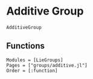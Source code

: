 # Additive Group

```@docs
AdditiveGroup
```

## Functions

```@autodocs
Modules = [LieGroups]
Pages = ["groups/additive.jl"]
Order = [:function]
```
